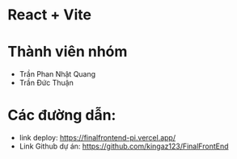 # React + Vite

# Thành viên nhóm
  - Trần Phan Nhật Quang 
  - Trần Đức Thuận

# Các đường dẫn:
  - link deploy: https://finalfrontend-pi.vercel.app/
  - Link Github dự án: https://github.com/kingaz123/FinalFrontEnd


